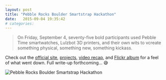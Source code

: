```yaml
---
layout: post
title: "Pebble Rocks Boulder Smartstrap Hackathon"
date:   2015-09-04 19:35:42
# categories: 
---
```


> On Friday, September 4, seventy-five bold participants used Pebble Time smartwatches, Lulzbot 3D printers, and their own wits to vcreate something physical, something new, something kickass.

Check out the [official site](http://pebblerocksboulder.com/), [projects](https://www.hackster.io/hackathons/pebble-rocks-boulder/a-pebble-hackathon/projects), [video recap](https://vimeo.com/138805621), and [Flickr album](https://www.flickr.com/photos/23rdstudiosboulder/albums/72157657803685160) for a feel of what went down.  Full write-up forthcoming... :sweat_smile:

![Pebble Rocks Boulder Smartstrap Hackathon](https://github.com/HackDads/PebbleRocksBoulder/wiki/images/up.png)
